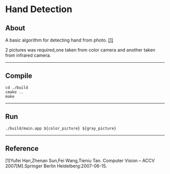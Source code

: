 # Hand Detection

## About

A basic algorithm for detecting hand from photo. [[1]](https://link.springer.com/chapter/10.1007%2F978-3-540-76390-1_1)

2 pictures was required,one taken from color camera and another taken from infrared camera.

-------------------

## Compile

``` shell
cd ./build
cmake ..
make
```

-------------------

## Run

``` shell
./build/main.app ${color_picture} ${gray_picture}
```

-------------------

## Reference

[1]Yufei Han,Zhenan Sun,Fei Wang,Tieniu Tan. Computer Vision – ACCV 2007[M].Springer Berlin Heidelberg:2007-06-15.